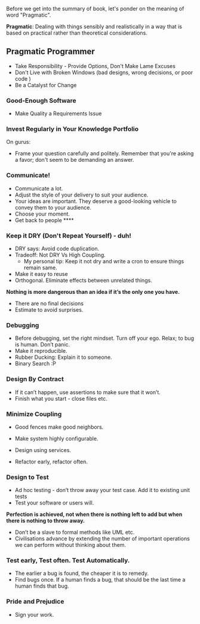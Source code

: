 Before we get into the summary of book, let's ponder on the meaning of word "Pragmatic". 

**Pragmatic**: Dealing with things sensibly and realistically in a way that is based on practical rather than theoretical considerations.


## Pragmatic Programmer
* Take Responsibility - Provide Options, Don't Make Lame Excuses 
* Don't Live with Broken Windows (bad designs, wrong decisions, or poor code )
* Be a Catalyst for Change

### Good-Enough Software 
* Make Quality a Requirements Issue 

### Invest Regularly in Your Knowledge Portfolio 
On gurus:
- Frame your question carefully and politely. Remember that you're asking a favor; don't seem to be demanding an answer. 

### Communicate! 
- Communicate a lot.
- Adjust the style of your delivery to suit your audience.
- Your ideas are important. They deserve a good-looking vehicle to convey them to your audience. 
- Choose your moment.
- Get back to people ****

### Keep it DRY (Don't Repeat Yourself) - duh! 
- DRY says: Avoid code duplication.
- Tradeoff: Not DRY Vs High Coupling. 
    - My personal tip: Keep it not dry and write a cron to ensure things remain same.
- Make it easy to reuse
- Orthogonal. Eliminate effects between unrelated things.

**Nothing is more dangerous than an idea if it’s the only one you have.**
- There are no final decisions
- Estimate to avoid surprises.

### Debugging
- Before debugging, set the right mindset. Turn off your ego. Relax; to bug is human. Don’t panic. 
- Make it reproducible.
- Rubber Ducking: Explain it to someone.
- Binary Search :P

### Design By Contract
- If it can’t happen, use assertions to make sure that it won’t. 
- Finish what you start - close files etc. 

### Minimize Coupling 
- Good fences make good neighbors. 

- Make system highly configurable.
- Design using services. 

- Refactor early, refactor often.

### Design to Test
- Ad hoc testing - don’t throw away your test case. Add it to existing unit tests
- Test your software or users will.

**Perfection is achieved, not when there is nothing left to add but when there is nothing to throw away.**
- Don’t be a slave to formal methods like UML etc.
- Civilisations advance by extending the number of important operations we can perform without thinking about them. 

### Test early, Test often. Test Automatically. 
- The earlier a bug is found, the cheaper it is to remedy. 
- Find bugs once. If a human finds a bug, that should be the last time a human finds that bug.

### Pride and Prejudice
- Sign your work.
